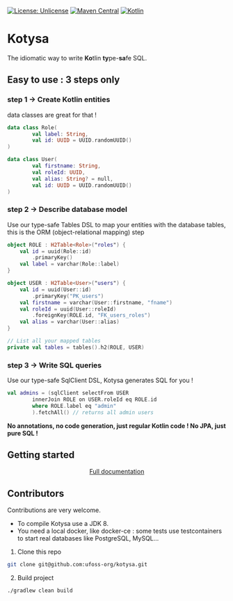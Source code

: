 [![License: Unlicense](https://img.shields.io/github/license/ufoss-org/kotysa)](http://unlicense.org/)
[![Maven Central](https://img.shields.io/maven-central/v/org.ufoss.kotysa/kotysa-core)](https://search.maven.org/artifact/org.ufoss.kotysa/kotysa-core)
[![Kotlin](https://img.shields.io/badge/kotlin-1.5.10-blue.svg?logo=kotlin)](http://kotlinlang.org)

# Kotysa

The idiomatic way to write **Ko**tlin **ty**pe-**sa**fe SQL.

## Easy to use : 3 steps only
### step 1 -> Create Kotlin entities

data classes are great for that !

```kotlin
data class Role(
        val label: String,
        val id: UUID = UUID.randomUUID()
)

data class User(
        val firstname: String,
        val roleId: UUID,
        val alias: String? = null,
        val id: UUID = UUID.randomUUID()
)
```

### step 2 -> Describe database model

Use our type-safe Tables DSL to map your entities with the database tables,
this is the ORM (object-relational mapping) step

```kotlin
object ROLE : H2Table<Role>("roles") {
    val id = uuid(Role::id)
        .primaryKey()
    val label = varchar(Role::label)
}

object USER : H2Table<User>("users") {
    val id = uuid(User::id)
        .primaryKey("PK_users")
    val firstname = varchar(User::firstname, "fname")
    val roleId = uuid(User::roleId)
        .foreignKey(ROLE.id, "FK_users_roles")
    val alias = varchar(User::alias)
}

// List all your mapped tables
private val tables = tables().h2(ROLE, USER)
```

### step 3 -> Write SQL queries

Use our type-safe SqlClient DSL, Kotysa generates SQL for you !

```kotlin
val admins = (sqlClient selectFrom USER
        innerJoin ROLE on USER.roleId eq ROLE.id
        where ROLE.label eq "admin"
        ).fetchAll() // returns all admin users
```

**No annotations, no code generation, just regular Kotlin code ! No JPA, just pure SQL !**

## Getting started

<p align="center">
<a href="https://ufoss.org/kotysa/kotysa.html">Full documentation</a>
</p>

## Contributors

Contributions are very welcome.

* To compile Kotysa use a JDK 8.
* You need a local docker, like docker-ce : some tests use testcontainers to start real databases like PostgreSQL, MySQL...

1. Clone this repo

```bash
git clone git@github.com:ufoss-org/kotysa.git
```

2. Build project

```bash
./gradlew clean build
```
